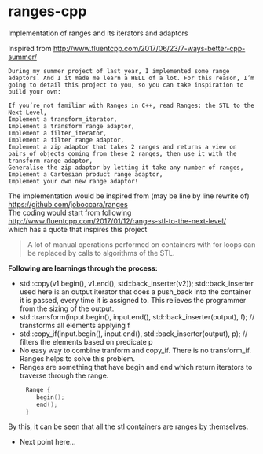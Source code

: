 # ranges-cpp
Implementation of ranges and its iterators and adaptors

Inspired from http://www.fluentcpp.com/2017/06/23/7-ways-better-cpp-summer/

    During my summer project of last year, I implemented some range adaptors. And I it made me learn a HELL of a lot. For this reason, I’m going to detail this project to you, so you can take inspiration to build your own:

    If you’re not familiar with Ranges in C++, read Ranges: the STL to the Next Level,
    Implement a transform_iterator,
    Implement a transform range adaptor,
    Implement a filter_iterator,
    Implement a filter range adaptor,
    Implement a zip adaptor that takes 2 ranges and returns a view on pairs of objects coming from these 2 ranges, then use it with the transform range adaptor,
    Generalise the zip adaptor by letting it take any number of ranges,
    Implement a Cartesian product range adaptor,
    Implement your own new range adaptor!


The implementation would be inspired from (may be line by line rewrite of) https://github.com/joboccara/ranges   
The coding would start from following 
http://www.fluentcpp.com/2017/01/12/ranges-stl-to-the-next-level/   
which has a quote that inspires this project
> A lot of manual operations performed on containers with for loops can be replaced by calls to algorithms of the STL.

**Following are learnings through the process:**
* std::copy(v1.begin(), v1.end(), std::back_inserter(v2));  std::back_inserter used here is an output iterator that does a push_back into the container it is passed, every time it is assigned to. This relieves the programmer from the sizing of the output.
* std::transform(input.begin(), input.end(), std::back_inserter(output), f); // transforms all elements applying f
* std::copy_if(input.begin(), input.end(), std::back_inserter(output), p); // filters the elements based on predicate p
* No easy way to combine tranform and copy_if. There is no transform_if. Ranges helps to solve this problem.
* Ranges are something that have begin and end which return iterators to traverse through the range.
```c++
     Range {
        begin();
        end();
     }
```   
  By this, it can be seen that all the stl containers are ranges by themselves.
* Next point here...